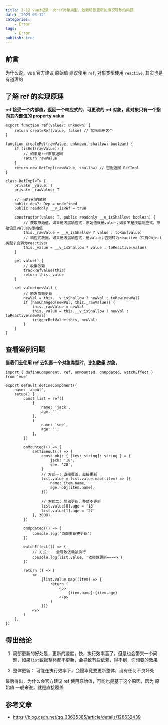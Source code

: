 ```yaml
---
title: 3-12 vue3记录一次ref对象类型，依赖局部更新的情况导致的问题
date: '2023-03-12'
categories:
    - Error
tags:
    - Error
publish: true
---
```


## 前言

为什么说，vue 官方建议 原始值 建议使用 `ref`, 对象类型使用 `reactive`, 其实也是有道理的

## 了解 ref 的实现原理

**ref 接受一个内部值，返回一个响应式的、可更改的 ref 对象，此对象只有一个指向其内部值的 property.value**

```tsx
export function ref(value?: unknown) {
    return createRef(value, false) // 实际调用这个
}

function createRef(rawValue: unknown, shallow: boolean) {
    if (isRef(rawValue)) {
        // 如果是ref直接返回
        return rawValue
    }
    return new RefImpl(rawValue, shallow) // 否则返回 RefImpl
}

class RefImpl<T> {
    private _value: T
    private _rawValue: T

    // 当前ref的依赖
    public dep?: Dep = undefined
    public readonly __v_isRef = true

    constructor(value: T, public readonly __v_isShallow: boolean) {
        // 获取原始值，如果是浅层响应式，原始值就是value；如果不是浅层响应式，原始值是value的原始值
        this._rawValue = __v_isShallow ? value : toRaw(value)
        // 响应式数据，如果是浅层响应式，是value；否则转为reactive（只有Object类型才会转为reactive）
        this._value = __v_isShallow ? value : toReactive(value)
    }

    get value() {
        // 收集依赖
        trackRefValue(this)
        return this._value
    }

    set value(newVal) {
        // 触发依赖更新
        newVal = this.__v_isShallow ? newVal : toRaw(newVal)
        if (hasChanged(newVal, this._rawValue)) {
            this._rawValue = newVal
            this._value = this.__v_isShallow ? newVal : toReactive(newVal)
            triggerRefValue(this, newVal)
        }
    }
}
```

## 查看案例问题

**当我们去使用 ref 去包裹一个对象类型时，比如数组 对象，**

```tsx
import { defineComponent, ref, onMounted, onUpdated, watchEffect } from 'vue'

export default defineComponent({
    name: 'about',
    setup() {
        const list = ref([
            {
                name: 'jack',
                age: '',
            },
            {
                name: 'see',
                age: '',
            },
        ])

        onMounted(() => {
            setTimeout(() => {
                const obj: { [key: string]: string } = {
                    jack: '18',
                    see: '28',
                }
                // 方式一: 直接覆盖，直接更新
                list.value = list.value.map((item) => ({
                    name: item.name,
                    age: obj[item.name],
                }))

                // 方式二: 局部更新，整体不更新
                list.value[0].age = '18'
                list.value[1].age = '27'
            }, 3000)
        })

        onUpdated(() => {
            console.log('页面重新被更新')
        })

        watchEffect(() => {
            // 方式一： 会导致依赖被执行
            console.log(list.value, '依赖性更新====>')
        })

        return () => (
            <>
                {list.value.map((item) => {
                    return (
                        <p>
                            {item.name}:{item.age}
                        </p>
                    )
                })}
            </>
        )
    },
})
```

## 得出结论

1. 局部更新的好处是，更新的速度，快，执行效率高了，但是也会带来一个问题，如果`list`数据整体都不更新，会导致有些依赖，得不到，你想要的效果

2. 整体更新： 可能在执行效率下，会慢毕竟要更新整体，没有任何不良坏处

最后得出，为什么会官方建议 ref 使用原始值，可能也是基于这个原因，因为 原始值 一般来说，就是直接覆盖

## 参考文章

-   <a target="_blank" href="https://blog.csdn.net/qq_33635385/article/details/126632439">https://blog.csdn.net/qq_33635385/article/details/126632439</a>
